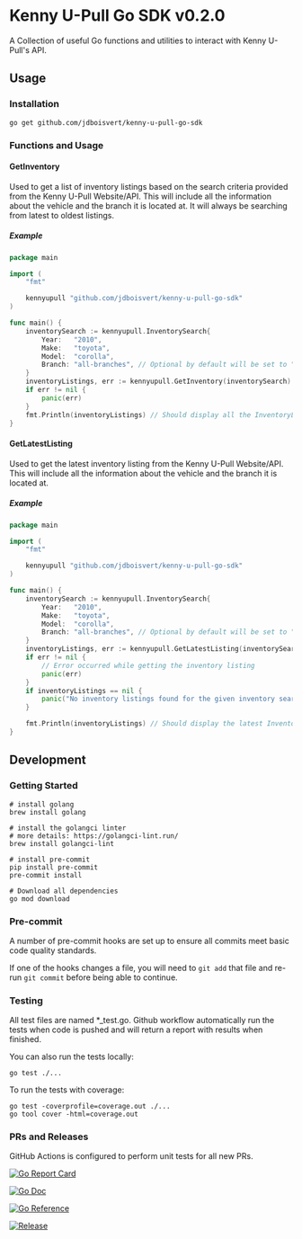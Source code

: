 # Kenny U-Pull Go SDK v0.2.0

A Collection of useful Go functions and utilities to interact with Kenny U-Pull's API.

## Usage

### Installation

    go get github.com/jdboisvert/kenny-u-pull-go-sdk

### Functions and Usage

#### GetInventory
Used to get a list of inventory listings based on the search criteria provided from the Kenny U-Pull Website/API.
This will include all the information about the vehicle and the branch it is located at. It will always be searching from latest to oldest listings.

##### Example
```go
package main

import (
	"fmt"

	kennyupull "github.com/jdboisvert/kenny-u-pull-go-sdk"
)

func main() {
	inventorySearch := kennyupull.InventorySearch{
		Year:   "2010",
		Make:   "toyota",
		Model:  "corolla",
		Branch: "all-branches", // Optional by default will be set to "all-branches"
	}
	inventoryListings, err := kennyupull.GetInventory(inventorySearch)
	if err != nil {
		panic(err)
	}
	fmt.Println(inventoryListings) // Should display all the InventoryListing(s) matching your search criteria
}

```

#### GetLatestListing
Used to get the latest inventory listing from the Kenny U-Pull Website/API.
This will include all the information about the vehicle and the branch it is located at.

##### Example
```go
package main

import (
	"fmt"

	kennyupull "github.com/jdboisvert/kenny-u-pull-go-sdk"
)

func main() {
	inventorySearch := kennyupull.InventorySearch{
		Year:   "2010",
		Make:   "toyota",
		Model:  "corolla",
		Branch: "all-branches", // Optional by default will be set to "all-branches"
	}
	inventoryListings, err := kennyupull.GetLatestListing(inventorySearch)
	if err != nil {
		// Error occurred while getting the inventory listing
		panic(err)
	}
	if inventoryListings == nil {
		panic("No inventory listings found for the given inventory search criteria")
	}

	fmt.Println(inventoryListings) // Should display the latest InventoryListing matching your search criteria
}

```

## Development

### Getting Started

    # install golang
    brew install golang

    # install the golangci linter
    # more details: https://golangci-lint.run/
    brew install golangci-lint

    # install pre-commit
    pip install pre-commit
    pre-commit install

    # Download all dependencies
    go mod download

### Pre-commit

A number of pre-commit hooks are set up to ensure all commits meet basic code quality standards.

If one of the hooks changes a file, you will need to `git add` that file and re-run `git commit` before being able to continue.


### Testing

All test files are named *_test.go. Github workflow automatically run the tests when code is pushed and will return a report with results when finished.

You can also run the tests locally:

    go test ./...

To run the tests with coverage:

    go test -coverprofile=coverage.out ./...
    go tool cover -html=coverage.out

### PRs and Releases

GitHub Actions is configured to perform unit tests for all new PRs.

[![Go Report Card](https://goreportcard.com/badge/github.com/jdboisvert/kenny-u-pull-go-sdk)](https://goreportcard.com/report/github.com/jdboisvert/kenny-u-pull-go-sdk)

[![Go Doc](https://img.shields.io/badge/godoc-reference-blue.svg?style=flat-square)](https://github.com/jdboisvert/kenny-u-pull-go-sdk)

[![Go Reference](https://pkg.go.dev/badge/github.com/jdboisvert/kenny-u-pull-go-sdk.svg)](https://pkg.go.dev/github.com/jdboisvert/kenny-u-pull-go-sdk)

[![Release](https://img.shields.io/github/release/golang-standards/project-layout.svg?style=flat-square)](https://github.com/jdboisvert/kenny-u-pull-go-sdk/releases/latest)
